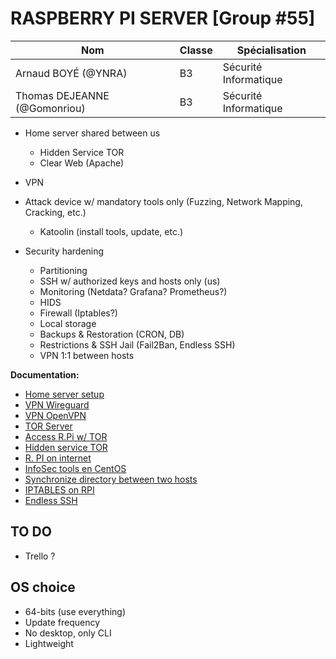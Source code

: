 # RASPBERRY PI SERVER [Group #55]


| Nom                                 | Classe | Spécialisation        |
| ----------------------------------- | ------ | --------------------- |
| Arnaud BOYÉ (@YNRA)                 | B3     | Sécurité Informatique |
| Thomas DEJEANNE (@Gomonriou)        | B3     | Sécurité Informatique |

* Home server shared between us
    * Hidden Service TOR
    * Clear Web (Apache)

* VPN
* Attack device w/ mandatory tools only (Fuzzing, Network Mapping, Cracking, etc.)
    * Katoolin (install tools, update, etc.)
* Security hardening
    * Partitioning
    * SSH w/ authorized keys and hosts only (us)
    * Monitoring (Netdata? Grafana? Prometheus?)
    * HIDS
    * Firewall (Iptables?)
    * Local storage
    * Backups & Restoration (CRON, DB)
    * Restrictions & SSH Jail (Fail2Ban, Endless SSH) 
    * VPN 1:1 between hosts

**Documentation:**

* [Home server setup](https://www.instructables.com/Ultimate-Pi-Based-Home-Server/)
* [VPN Wireguard](https://pimylifeup.com/raspberry-pi-wireguard/)
* [VPN OpenVPN ](https://www.ionos.fr/digitalguide/serveur/configuration/installer-un-serveur-vpn-via-raspberry-pi-et-openvpn/)
* [TOR Server](https://pivilion.net/how-to-install-tor-with-apache-as-a-hidden-service/)
* [Access R.Pi w/ TOR](https://www.khalidalnajjar.com/access-your-raspberry-pi-globally-using-tor/)
* [Hidden service TOR](https://onionshare.org/)
* [R. PI on internet](https://raspberry-pi.fr/mettre-en-ligne-serveur-web-raspbian-dydns-port-forwarding/)
* [InfoSec tools en CentOS](https://www.unixmen.com/install-kali-linux-tools-on-ubuntu-and-centos/)
* [Synchronize directory between two hosts](https://bogdanvlviv.com/posts/rsync/how-to-synchronize-a-directory-between-two-remote-hosts-with-rsync.html)
* [IPTABLES on RPI](https://www.fanjoe.be/?p=1003)
* [Endless SSH](https://github.com/skeeto/endlessh)

## TO DO
* Trello ? 

## OS choice
 * 64-bits (use everything)
 * Update frequency
 * No desktop, only CLI
 * Lightweight
